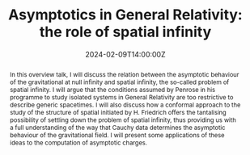 ---
title: "Asymptotics in General Relativity: the role of spatial infinity"
abstract: In this overview talk, I will discuss the relation between the asymptotic behaviour of the gravitational at null infinity and spatial infinity, the so-called problem of spatial infinity. I will argue that the conditions assumed by Penrose in his programme to study isolated systems in General Relativity are too restrictive to describe generic spacetimes. I will also discuss how a conformal approach to the study of the structure of spatial initiated by H. Friedrich offers the tantalising possibility of settling down the problem of spatial infinity, thus providing us with a full understanding of the way that Cauchy data determines the asymptotic behaviour of the gravitational field. I will present some applications of these ideas to the computation of asymptotic charges.
summary: February 2024 Virtual Infinity Seminar by Juan Valiente Kroon (Queen Mary University of London)

event: Zoom link
event_url: https://umd.zoom.us/j/99403590299?pwd=U1lFYTMrTE9OdXpLU3ZyTmxvd0lWUT09

location: Online

date: '2024-02-09T14:00:00Z'
# date_end: '2023-11-10T15:00:00Z'
all_day: false

# Schedule page publish date (NOT talk date).
publishDate: '2023-12-01T00:00:00Z'

authors: [valiente-kroon]
tags: [seminar]

# Is this a featured talk? (true/false)
featured: true

image:  
  caption:
  focal_point: center

# url_code: 
# url_pdf: ''
url_slides: 
url_video: 

# Markdown Slides (optional).
#   Associate this talk with Markdown slides.
#   Simply enter your slide deck's filename without extension.
#   E.g. `slides = "example-slides"` references `content/slides/example-slides.md`.
#   Otherwise, set `slides = ""`.
slides:

# Projects (optional).
#   Associate this post with one or more of your projects.
#   Simply enter your project's folder or file name without extension.
#   E.g. `projects = ["internal-project"]` references `content/project/deep-learning/index.md`.
#   Otherwise, set `projects = []`.
projects:

design: 
---